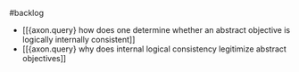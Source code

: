 #backlog 

- [[{axon.query} how does one determine whether an abstract objective is logically internally consistent]]
- [[{axon.query} why does internal logical consistency legitimize abstract objectives]]
